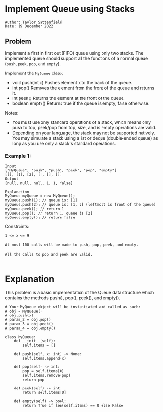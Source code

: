 # Implement Queue using Stacks

```
Author: Taylor Sattenfield
Date: 19 December 2022
```

## Problem

Implement a first in first out (FIFO) queue using only two stacks. The implemented queue should support all the functions of a normal queue (```push```, ```peek```, ```pop```, and ```empty```).

Implement the ```MyQueue``` class:

<ul>
<li>void push(int x) Pushes element x to the back of the queue.
<li>int pop() Removes the element from the front of the queue and returns it.
<li>int peek() Returns the element at the front of the queue.
<li>boolean empty() Returns true if the queue is empty, false otherwise.
</ul>

Notes:

<ul>
<li>You must use only standard operations of a stack, which means only push to top, peek/pop from top, size, and is empty operations are valid.
<li>Depending on your language, the stack may not be supported natively. You may simulate a stack using a list or deque (double-ended queue) as long as you use only a stack's standard operations.
</ul>

### Example 1:

```
Input
["MyQueue", "push", "push", "peek", "pop", "empty"]
[[], [1], [2], [], [], []]
Output
[null, null, null, 1, 1, false]

Explanation
MyQueue myQueue = new MyQueue();
myQueue.push(1); // queue is: [1]
myQueue.push(2); // queue is: [1, 2] (leftmost is front of the queue)
myQueue.peek(); // return 1
myQueue.pop(); // return 1, queue is [2]
myQueue.empty(); // return false
```

Constraints:<br>

```1 <= x <= 9```<br><br>
```At most 100 calls will be made to push, pop, peek, and empty.```<br><br>
```All the calls to pop and peek are valid.```<br><br>

# Explanation

This problem is a basic implementation of the Queue data structure which contains the methods push(), pop(), peek(), and empty().

``` python3
# Your MyQueue object will be instantiated and called as such:
# obj = MyQueue()
# obj.push(x)
# param_2 = obj.pop()
# param_3 = obj.peek()
# param_4 = obj.empty()

class MyQueue:
    def __init__(self):
        self.items = []
    
    def push(self, x: int) -> None:
        self.items.append(x)

    def pop(self) -> int:
        pop = self.items[0]
        self.items.remove(pop)
        return pop

    def peek(self) -> int:
        return self.items[0]

    def empty(self) -> bool:
        return True if len(self.items) == 0 else False

```
